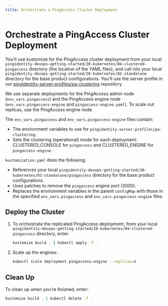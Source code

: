 ```yaml
---
title: Orchestrate a PingAccess Cluster Deployment
---
```

# Orchestrate a PingAccess Cluster Deployment

You'll use kustomize for the PingAccess cluster deployment from your local `pingidentity-devops-getting-started/20-kubernetes/04-clustered-pingaccess` directory (the location of the YAML files), and call into your local `pingidentity-devops-getting-started/20-kubernetes/01-standalone` directory for the base product configurations. You'll use the server profile in our [pingidentity-server-profiles/pa-clustering](https://github.com/pingidentity/pingidentity-server-profiles/tree/master/pa-clustering) repository.

We use separate deployments for the PingAccess admin node (`env_vars.pingaccess`) and the PingAccess engine node (`env_vars.pingaccess-engine` and `pingaccess-engine.yaml`). To scale out replicas, use the PingAccess engine node.

The `env_vars.pingaccess` and `env_vars.pingaccess-engine` files contain:

* The environment variables to use for `pingidentity-server-profiles/pa-clustering`.
* Sets the clustering (operational) mode for each deployment: CLUSTERED_CONSOLE for `pingaccess` and CLUSTERED_ENGINE for `pingaccess-engine`.

`kustomization.yaml` does the following:

* References your local `pingidentity-devops-getting-started/20-kubernetes/01-standalone/pingaccess` directory for the base product configurations.
* Uses patches to remove the `pingaccess` engine port (3000).
* Replaces the environment variables in the parent `configMap` with those in the specified `env_vars.pingaccess` and `env_vars.pingaccess-engine` files.

## Deploy the Cluster

1. To orchestrate the replicated PingAccess deployment, from your local `pingidentity-devops-getting-started/20-kubernetes/04-clustered-pingaccess` directory, enter:

      ```sh
      kustomize build . | kubectl apply -f -
      ```

1. Scale up the engines:

      ```sh
      kubectl scale deployment pingaccess-engine --replicas=2
      ```

## Clean Up

To clean up when you're finished, enter:

   ```sh
   kustomize build . | kubectl delete -f -
   ```
